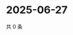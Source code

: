 # 2025-06-27

共 0 条

<!-- BEGIN ZHIHUVIDEO -->
<!-- 最后更新时间 Fri Jun 27 2025 04:12:54 GMT+0800 (China Standard Time) -->

<!-- END ZHIHUVIDEO -->
